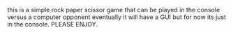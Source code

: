 this is a simple rock paper scissor game that can be played in the console versus a computer opponent
eventually it will have a GUI but for now its just in the console. PLEASE ENJOY.